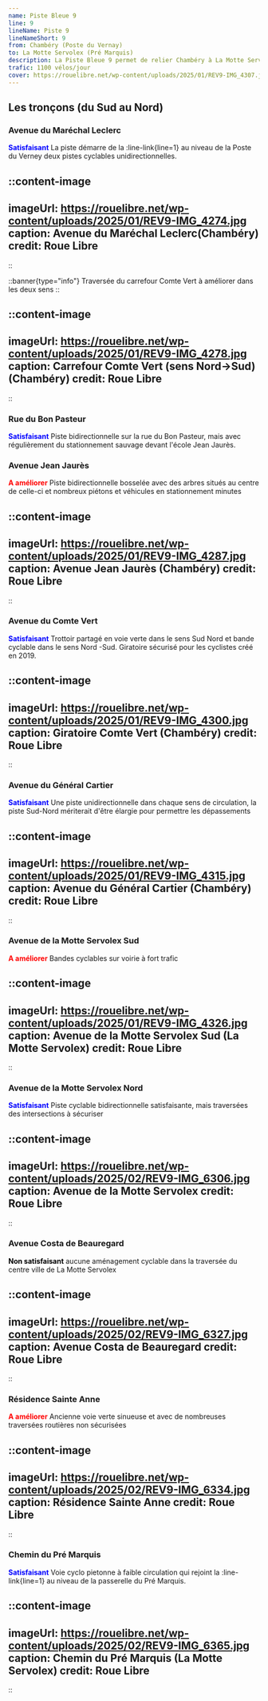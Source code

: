 ```yaml
---
name: Piste Bleue 9
line: 9
lineName: Piste 9
lineNameShort: 9
from: Chambéry (Poste du Vernay)
to: La Motte Servolex (Pré Marquis)
description: La Piste Bleue 9 permet de relier Chambéry à La Motte Servolex par La Mairie de Bissy et la Croix de Bissy.
trafic: 1100 vélos/jour
cover: https://rouelibre.net/wp-content/uploads/2025/01/REV9-IMG_4307.jpg
---
```


## Les tronçons (du Sud au Nord)

### Avenue du Maréchal Leclerc
<span style="color:blue;font-weight:bold">Satisfaisant</span> La piste démarre de la :line-link{line=1} au niveau de la Poste du Verney deux pistes cyclables unidirectionnelles.

::content-image
---
imageUrl: https://rouelibre.net/wp-content/uploads/2025/01/REV9-IMG_4274.jpg
caption: Avenue du Maréchal Leclerc(Chambéry)
credit: Roue Libre
---
::


::banner{type="info"}
Traversée du carrefour Comte Vert à améliorer dans les deux sens
::

::content-image
---
imageUrl: https://rouelibre.net/wp-content/uploads/2025/01/REV9-IMG_4278.jpg
caption: Carrefour Comte Vert (sens Nord->Sud)(Chambéry)
credit: Roue Libre
---
::

### Rue du Bon Pasteur
<span style="color:blue;font-weight:bold">Satisfaisant</span> Piste bidirectionnelle sur la rue du Bon Pasteur, mais avec régulièrement du stationnement sauvage devant l'école Jean Jaurès.

### Avenue Jean Jaurès
<span style="color:red;font-weight:bold">A améliorer</span> Piste bidirectionnelle bosselée avec des arbres situés au centre de celle-ci et nombreux piétons et véhicules en stationnement minutes

::content-image
---
imageUrl: https://rouelibre.net/wp-content/uploads/2025/01/REV9-IMG_4287.jpg
caption: Avenue Jean Jaurès (Chambéry)
credit: Roue Libre
---
::

### Avenue du Comte Vert
<span style="color:blue;font-weight:bold">Satisfaisant</span> Trottoir partagé en voie verte dans le sens Sud Nord et bande cyclable dans le sens Nord -Sud. Giratoire sécurisé pour les cyclistes créé en 2019.

::content-image
---
imageUrl: https://rouelibre.net/wp-content/uploads/2025/01/REV9-IMG_4300.jpg
caption: Giratoire Comte Vert (Chambéry)
credit: Roue Libre
---
::

### Avenue du Général Cartier
<span style="color:blue;font-weight:bold">Satisfaisant</span> Une piste unidirectionnelle dans chaque sens de circulation, la piste Sud-Nord mériterait d'être élargie pour permettre les dépassements

::content-image
---
imageUrl: https://rouelibre.net/wp-content/uploads/2025/01/REV9-IMG_4315.jpg
caption: Avenue du Général Cartier (Chambéry)
credit: Roue Libre
---
::

### Avenue de la Motte Servolex Sud
<span style="color:red;font-weight:bold">A améliorer</span> Bandes cyclables sur voirie à fort trafic

::content-image
---
imageUrl: https://rouelibre.net/wp-content/uploads/2025/01/REV9-IMG_4326.jpg
caption: Avenue de la Motte Servolex Sud (La Motte Servolex)
credit: Roue Libre
---
::

### Avenue de la Motte Servolex Nord
<span style="color:blue;font-weight:bold">Satisfaisant</span> Piste cyclable bidirectionnelle satisfaisante, mais traversées des intersections à sécuriser

::content-image
---
imageUrl: https://rouelibre.net/wp-content/uploads/2025/02/REV9-IMG_6306.jpg
caption: Avenue de la Motte Servolex
credit: Roue Libre
---
::

### Avenue Costa de Beauregard
<span style="color:black;font-weight:bold">Non satisfaisant</span> aucune aménagement cyclable dans la traversée du centre ville de La Motte Servolex

::content-image
---
imageUrl: https://rouelibre.net/wp-content/uploads/2025/02/REV9-IMG_6327.jpg
caption: Avenue Costa de Beauregard
credit: Roue Libre
---
::

### Résidence Sainte Anne
<span style="color:red;font-weight:bold">A améliorer</span> Ancienne voie verte sinueuse et avec de nombreuses traversées routières non sécurisées

::content-image
---
imageUrl: https://rouelibre.net/wp-content/uploads/2025/02/REV9-IMG_6334.jpg
caption: Résidence Sainte Anne
credit: Roue Libre
---
::

### Chemin du Pré Marquis
<span style="color:blue;font-weight:bold">Satisfaisant</span> Voie cyclo pietonne à faible circulation qui rejoint la :line-link{line=1} au niveau de la passerelle du Pré Marquis.

::content-image
---
imageUrl: https://rouelibre.net/wp-content/uploads/2025/02/REV9-IMG_6365.jpg
caption: Chemin du Pré Marquis (La Motte Servolex)
credit: Roue Libre
---
::